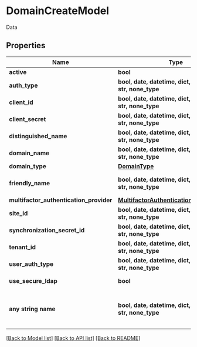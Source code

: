 # DomainCreateModel

Data

## Properties
Name | Type | Description | Notes
------------ | ------------- | ------------- | -------------
**active** | **bool** | Active | [optional] 
**auth_type** | **bool, date, datetime, dict, float, int, list, str, none_type** | AuthType for OpenLdap | [optional] 
**client_id** | **bool, date, datetime, dict, float, int, list, str, none_type** | Client ID | [optional] 
**client_secret** | **bool, date, datetime, dict, float, int, list, str, none_type** | Client Secret | [optional] 
**distinguished_name** | **bool, date, datetime, dict, float, int, list, str, none_type** | Domain Base DN | [optional] 
**domain_name** | **bool, date, datetime, dict, float, int, list, str, none_type** | The name of the domain. | [optional] 
**domain_type** | [**DomainType**](DomainType.md) |  | [optional] 
**friendly_name** | **bool, date, datetime, dict, float, int, list, str, none_type** | The friendly name of the domain. | [optional] 
**multifactor_authentication_provider** | [**MultifactorAuthenticationProviderTypes**](MultifactorAuthenticationProviderTypes.md) |  | [optional] 
**site_id** | **bool, date, datetime, dict, float, int, list, str, none_type** | Site Id | [optional] 
**synchronization_secret_id** | **bool, date, datetime, dict, float, int, list, str, none_type** | Synchronization Secret | [optional] 
**tenant_id** | **bool, date, datetime, dict, float, int, list, str, none_type** | Tenant ID | [optional] 
**user_auth_type** | **bool, date, datetime, dict, float, int, list, str, none_type** | UserAuthType for OpenLdap | [optional] 
**use_secure_ldap** | **bool** | Use Secure LDAP | [optional] 
**any string name** | **bool, date, datetime, dict, float, int, list, str, none_type** | any string name can be used but the value must be the correct type | [optional]

[[Back to Model list]](../README.md#documentation-for-models) [[Back to API list]](../README.md#documentation-for-api-endpoints) [[Back to README]](../README.md)


